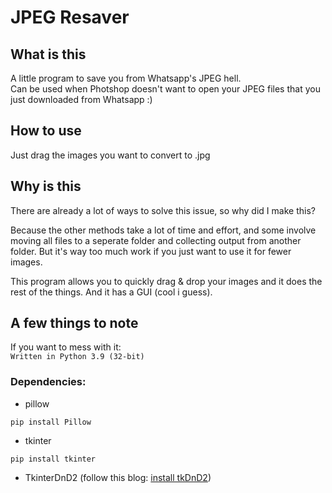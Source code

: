 # JPEG Resaver

## What is this
A little program to save you from Whatsapp's JPEG hell.  
Can be used when Photshop doesn't want to open your JPEG files that you just downloaded from Whatsapp :)  

## How to use  
Just drag the images you want to convert to .jpg  

## Why is this
There are already a lot of ways to solve this issue, so why did I make this?  

Because the other methods take a lot of time and effort, and some involve moving all files to a seperate folder and collecting output from another folder. But it's way too much work if you just want to use it for fewer images. 

This program allows you to quickly drag & drop your images and it does the rest of the things.
And it has a GUI (cool i guess).  

## A few things to note
If you want to mess with it:  
```Written in Python 3.9 (32-bit)  ```
### Dependencies:
 - pillow  
```  
pip install Pillow  
```  
 - tkinter  
```  
pip install tkinter  
```  
 - TkinterDnD2 (follow this blog: [install tkDnD2](https://pythonguides.com/python-tkinter-drag-and-drop/))
